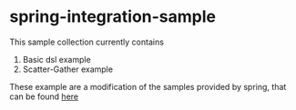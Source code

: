 # spring-integration-sample

This sample collection currently contains

1. Basic dsl example
2. Scatter-Gather example

These example are a modification of the samples provided by spring, that can be found [here](https://github.com/spring-projects/spring-integration-samples.git)


